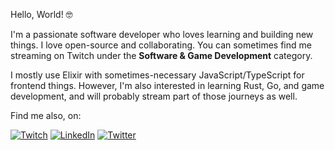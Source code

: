 Hello, World! 🤓

I'm a passionate software developer who loves learning and building new things. I love open-source and collaborating. You can sometimes find me streaming on Twitch under the **Software & Game Development** category.

I mostly use Elixir with sometimes-necessary JavaScript/TypeScript for frontend things. However, I'm also interested in learning Rust, Go, and game development, and will probably stream part of those journeys as well.

Find me also, on:

[![Twitch](https://img.shields.io/badge/twitch-%239146FF.svg?style=for-the-badge&logo=Twitch&logoColor=white)](http://twitch.tv/ryanwinchester_tv)
 [![LinkedIn](https://img.shields.io/badge/linkedin-%230077B5.svg?style=for-the-badge&logo=linkedin&logoColor=white)](https://www.linkedin.com/in/ryanwinchester/)
 [![Twitter](https://img.shields.io/badge/twitter-%231DA1F2.svg?style=for-the-badge&logo=Twitter&logoColor=white)](https://twitter.com/ryanrwinchester)
